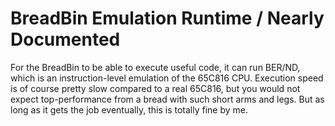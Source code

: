 # BreadBin Emulation Runtime / Nearly Documented

For the BreadBin to be able to execute useful code, it can run BER/ND, which is an instruction-level
emulation of the 65C816 CPU. Execution speed is of course pretty slow compared to a real 65C816, 
but you would not expect top-performance from a bread with such short arms and legs. 
But as long as it gets the job eventually, this is totally fine by me.

